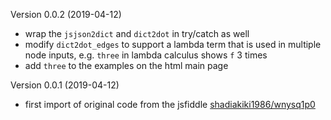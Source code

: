 Version 0.0.2 (2019-04-12)

* wrap the `jsjson2dict` and `dict2dot` in try/catch as well
* modify `dict2dot_edges` to support a lambda term that is used in multiple node inputs, e.g. `three` in lambda calculus shows `f` 3 times
* add `three` to the examples on the html main page


Version 0.0.1 (2019-04-12)

* first import of original code from the jsfiddle [shadiakiki1986/wnysq1p0](https://jsfiddle.net/shadiakiki1986/wnysq1p0/)
